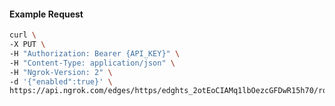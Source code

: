 <!-- Code generated for API Clients. DO NOT EDIT. -->

#### Example Request

```bash
curl \
-X PUT \
-H "Authorization: Bearer {API_KEY}" \
-H "Content-Type: application/json" \
-H "Ngrok-Version: 2" \
-d '{"enabled":true}' \
https://api.ngrok.com/edges/https/edghts_2otEoCIAMq1lbOezcGFDwR15h70/routes/edghtsrt_2otEoAxWGdnUwCn21jK0imswNxd/compression
```
